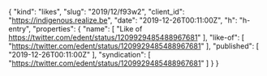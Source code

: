 {
  "kind": "likes",
  "slug": "2019/12/f93w2",
  "client_id": "https://indigenous.realize.be",
  "date": "2019-12-26T00:11:00Z",
  "h": "h-entry",
  "properties": {
    "name": [
      "Like of https://twitter.com/edent/status/1209929485488967681"
    ],
    "like-of": [
      "https://twitter.com/edent/status/1209929485488967681"
    ],
    "published": [
      "2019-12-26T00:11:00Z"
    ],
    "syndication": [
      "https://twitter.com/edent/status/1209929485488967681"
    ]
  }
}
